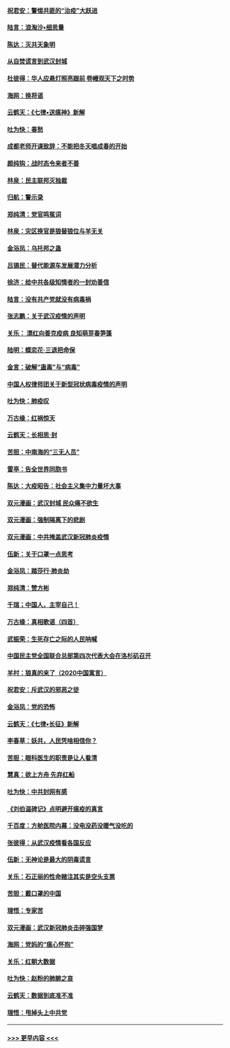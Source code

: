 #### [祝君安：警惕共匪的“治疫”大跃进](../pages/nsc993/n11876084.md?t=02180731) 
#### [陆言：浪淘沙•细思量](../pages/nsc993/n11876071.md?t=02180731) 
#### [陈达：灭共天象明](../pages/nsc993/n11876063.md?t=02180731) 
#### [从自焚谎言到武汉封城](../pages/nsc993/n11875621.md?t=02180731) 
#### [杜彼得：华人应悬灯照亮跟前 卷幔观天下之时势](../pages/nsc993/n11874822.md?t=02180731) 
#### [海网：换将谣](../pages/nsc993/n11873712.md?t=02180731) 
#### [云鹤天：《七律▪送瘟神》新解](../pages/nsc993/n11873598.md?t=02180731) 
#### [吐为快：春愁](../pages/nsc993/n11872801.md?t=02180731) 
#### [成都老师开课致辞：不能把冬天唱成春的开始](../pages/nsc993/n11872653.md?t=02180731) 
#### [颜纯钩：战时态令来者不善](../pages/nsc993/n11872011.md?t=02180731) 
#### [林泉：民主联邦灭独裁](../pages/nsc993/n11870998.md?t=02180731) 
#### [归航：警示录](../pages/nsc993/n11870963.md?t=02180731) 
#### [郑纯清：党官鸣冤词](../pages/nsc993/n11870938.md?t=02180731) 
#### [林泉：灾区换官是狼替狼位与羊无关](../pages/nsc993/n11870896.md?t=02180731) 
#### [金浴凤：乌托邦之蛊](../pages/nsc993/n11870879.md?t=02180731) 
#### [吕锡民：替代能源车发展潜力分析](../pages/nsc993/n11870656.md?t=02180731) 
#### [徐济：给中共各级知情者的一封劝善信](../pages/nsc993/n11868561.md?t=02180731) 
#### [陆言：没有共产党就没有病毒祸](../pages/nsc993/n11868232.md?t=02180731) 
#### [张志鹏：关于武汉疫情的声明](../pages/nsc993/n11867182.md?t=02180731) 
#### [关乐： 漂红向善克疫病 良知萌芽春笋蓬](../pages/nsc993/n11865710.md?t=02180731) 
#### [陆明：蝶恋花‧三退把命保](../pages/nsc993/n11865673.md?t=02180731) 
#### [金言：破解“蛊毒”与“病毒”](../pages/nsc993/n11864103.md?t=02180731) 
#### [中国人权律师团关于新型冠状病毒疫情的声明](../pages/nsc993/n11864249.md?t=02180731) 
#### [吐为快：肺疫叹](../pages/nsc993/n11864027.md?t=02180731) 
#### [万古缘：红祸惊天](../pages/nsc993/n11864079.md?t=02180731) 
#### [云鹤天：长相思‧封](../pages/nsc993/n11864006.md?t=02180731) 
#### [苦胆：中南海的“三无人员”](../pages/nsc993/n11862997.md?t=02180731) 
#### [雷亭：告全世界同胞书](../pages/nsc993/n11862572.md?t=02180731) 
#### [陈达：大疫昭告：社会主义集中力量坏大事](../pages/nsc993/n11859419.md?t=02180731) 
#### [双元漫画：武汉封城 民众痛不欲生](../pages/nsc993/n11859287.md?t=02180731) 
#### [双元漫画：强制隔离下的悲剧](../pages/nsc993/n11859244.md?t=02180731) 
#### [双元漫画：中共掩盖武汉新冠肺炎疫情](../pages/nsc993/n11858249.md?t=02180731) 
#### [伍新：关于口罩一点思考](../pages/nsc993/n11859195.md?t=02180731) 
#### [金浴凤：踏莎行‧肺炎劫](../pages/nsc993/n11858227.md?t=02180731) 
#### [郑纯清：赞方彬](../pages/nsc993/n11856803.md?t=02180731) 
#### [千瑞；中国人，主宰自己！](../pages/nsc993/n11856793.md?t=02180731) 
#### [万古缘：真相歌谣（四首）](../pages/nsc993/n11856263.md?t=02180731) 
#### [武振荣：生死存亡之际的人民呐喊](../pages/nsc993/n11856256.md?t=02180731) 
#### [中国民主党全国联合总部第四次代表大会在洛杉矶召开](../pages/nsc993/n11856344.md?t=02180731) 
#### [羊村：狼真的来了（2020中国寓言）](../pages/nsc993/n11856229.md?t=02180731) 
#### [祝君安：斥武汉的邪恶之徒](../pages/nsc993/n11855861.md?t=02180731) 
#### [金浴凤：党的恐怖](../pages/nsc993/n11855849.md?t=02180731) 
#### [云鹤天：《七律▪长征》新解](../pages/nsc993/n11855479.md?t=02180731) 
#### [李春草：妖共，人民凭啥相信你？](../pages/nsc993/n11855196.md?t=02180731) 
#### [苦胆：眼科医生的职责是让人看清](../pages/nsc993/n11853840.md?t=02180731) 
#### [慧真：欲上方舟 先弃红船](../pages/nsc993/n11853483.md?t=02180731) 
#### [吐为快：中共封网有感](../pages/nsc993/n11852575.md?t=02180731) 
#### [《刘伯温碑记》点明避开瘟疫的真言](../pages/nsc993/n11852128.md?t=02180731) 
#### [千百度：方舱医院内幕：没电没药没暖气没吃的](../pages/nsc993/n11850211.md?t=02180731) 
#### [张彼得：从武汉疫情看各国反应](../pages/nsc993/n11850102.md?t=02180731) 
#### [伍新：无神论是最大的阴毒谎言](../pages/nsc993/n11846129.md?t=02180731) 
#### [关乐：石正丽的性命赌注其实是空头支票](../pages/nsc993/n11846109.md?t=02180731) 
#### [苦胆：戴口罩的中国](../pages/nsc993/n11845576.md?t=02180731) 
#### [理悟：专家苦](../pages/nsc993/n11845564.md?t=02180731) 
#### [双元漫画：武汉新冠肺炎击碎强国梦](../pages/nsc993/n11843320.md?t=02180731) 
#### [海网：党妈的“瘟心怀抱”](../pages/nsc993/n11840740.md?t=02180731) 
#### [关乐：红朝大数据](../pages/nsc993/n11840675.md?t=02180731) 
#### [吐为快：赵粉的肺腑之哀](../pages/nsc993/n11840618.md?t=02180731) 
#### [云鹤天：数据到底准不准](../pages/nsc993/n11840325.md?t=02180731) 
#### [理悟：甩掉头上中共党](../pages/nsc993/n11838826.md?t=02180731) 

----
#### [ >>> 更早内容 <<< ](../indexes/nsc993-earlier.md)

